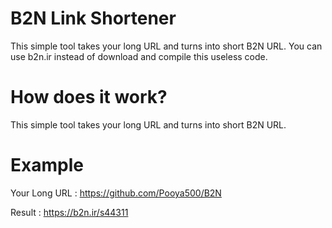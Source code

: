 # B2N Link Shortener

This simple tool takes your long URL and turns into short B2N URL.
You can use b2n.ir instead of download and compile this useless code.

# How does it work?
This simple tool takes your long URL and turns into short B2N URL.

# Example
Your Long URL : 
https://github.com/Pooya500/B2N

Result : 
https://b2n.ir/s44311

